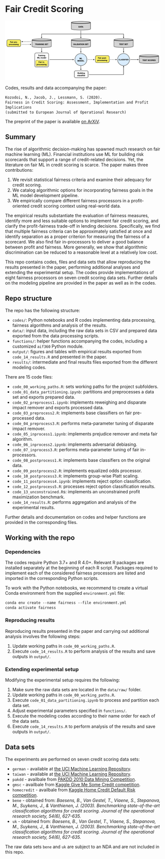 # Fair Credit Scoring

![pipeline](/output/fig_pipeline.jpg)

Codes, results and data accompanying the paper:

```
Kozodoi, N., Jacob, J., Lessmann, S. (2020). 
Fairness in Credit Scoring: Assessment, Implementation and Profit Implications 
(submitted to European Journal of Operational Research)
```

The preprint of the paper is available [on ArXiV](https://arxiv.org/abs/2103.01907).


## Summary

The rise of algorithmic decision-making has spawned much research on fair machine learning (ML). Financial institutions use ML for building risk scorecards that support a range of credit-related decisions. Yet, the literature on fair ML in credit scoring is scarce. The paper makes three contributions:
1. We revisit statistical fairness criteria and examine their adequacy for credit scoring.
2. We catalog algorithmic options for incorporating fairness goals in the ML model development pipeline.
3. We empirically compare different fairness processors in a profit-oriented credit scoring context using real-world data.

The empirical results substantiate the evaluation of fairness measures, identify more and less suitable options to implement fair credit scoring, and clarify the profit-fairness trade-off in lending decisions. Specifically, we find that multiple fairness criteria can be approximately satisfied at once and identify separation as a proper criterion for measuring the fairness of a scorecard. We also find fair in-processors to deliver a good balance between profit and fairness. More generally, we show that algorithmic discrimination can be reduced to a reasonable level at a relatively low cost.

This repo contains codes, files and data sets that allow reproducing the results presented in the paper, performing additional analyses and extending the experimental setup. The codes provide implementations of eight fairness processors on seven credit scoring data sets. Further details on the modeling pipeline are provided in the paper as well as in the codes.


## Repo structure

The repo has the following structure:
- `codes/`: Python notebooks and R codes implementing data processing, fairness algorithms and analysis of the results.
- `data/`: input data, including the raw data sets in CSV and prepared data exported from the data processing scripts.
- `functions/`: helper functions accompanying the codes, including a customized `aif360` Python module.
- `output/`: figures and tables with empirical results exported from `code_14_results.R` and presented in the paper.
- `results/`: intermediate and final results files exported from the different modeling codes.

There are 15 code files:
- `code_00_working_paths.R`: sets working paths for the project subfolders.
- `code_01_data_partitioning.ipynb`: partitions and preprocesses a data set and exports prepared data.
- `code_02_preprocess1.ipynb`: implements reweighing and disparate impact remover and exports processed data.
- `code_03_preprocess2.R`: implements base classifiers on fair pre-processed data.
- `code_04_preprocess3.R`: performs meta-parameter tuning of disparate impact remover.
- `code_05_inprocess1.ipynb`: implements prejudice remover and meta fair algorithm.
- `code_06_inprocess2.ipynb`: implements adversarial debiasing.
- `code_07_inprocess3.R`: performs meta-parameter tuning of fair in-processors.
- `code_08_postprocess1.R`: implements base classifiers on the original data.
- `code_09_postprocess2.R`: implements equalized odds processor.
- `code_10_postprocess3.R`: implements group-wise Platt scaling.
- `code_11_postprocess4.ipynb`: implements reject option classification.
- `code_12_postprocess5.R`: processes reject option classification results.
- `code_13_unconstrained.R`s: implements an unconstrained profit maximization benchmark.
- `code_14_results.R`: performs aggregation and analysis of the experimental results.

Further details and documentation on codes and helper functions are provided in the corresponding files.


## Working with the repo

### Dependencies

The codes require Python 3.7+ and R 4.0+. Relevant R packages are installed separately at the beginning of each R script. Packages required to implement each of the considered fairness processors are listed and imported in the corresponding Python scripts.

To work with the Python notebooks, we recommend to create a virtual Conda environment from the supplied `environment.yml` file:
```
conda env create --name fairness --file environment.yml
conda activate fairness
```

### Reproducing results

Reproducing results presented in the paper and carrying out additional analysis involves the following steps:
1. Update working paths in `code_00_working_paths.R`.
2. Execute `code_14_results.R` to perform analysis of the results and save outputs in `output/`.


### Extending experimental setup

Modifying the experimental setup requires the following:
1. Make sure the raw data sets are located in the `data/raw/` folder.
2. Update working paths in `code_00_working_paths.R`.
3. Execute `code_01_data_partitioning.ipynb` to process and partition each data set.
4. Adjust experimental parameters specified in `functions/`.
5. Execute the modeling codes according to their name order for each of the data sets.
6. Execute `code_14_results.R` to perform analysis of the results and save outputs in `output/`.


## Data sets

The experiments are performed on seven credit scoring data sets:
- `german` - available at [the UCI Machine Learning Repository](https://archive.ics.uci.edu/ml/datasets/statlog+(german+credit+data)).
- `taiwan` - available at [the UCI Machine Learning Repository](https://archive.ics.uci.edu/ml/datasets/default+of+credit+card+clients).
- `pakdd` - availbale from [PAKDD 2010 Data Mining Competition](https://www.kdnuggets.com/2010/03/f-pakdd-2010-data-mining-competition.html).
- `gmsc` - availbale from [Kaggle Give Me Some Credit competition](https://kaggle.com/c/givemesomecredit]).
- `homecredit` - availbale from [Kaggle Home Credit Default Risk competition](https://kaggle.com/c/home-credit-default-risk).
- `bene` - obtained from: *Baesens, B., Van Gestel, T., Viaene, S., Stepanova, M., Suykens, J., & Vanthienen, J. (2003). Benchmarking state-of-the-art classification algorithms for credit scoring. Journal of the operational research society, 54(6), 627-635.*
- `uk` - obtained from: *Baesens, B., Van Gestel, T., Viaene, S., Stepanova, M., Suykens, J., & Vanthienen, J. (2003). Benchmarking state-of-the-art classification algorithms for credit scoring. Journal of the operational research society, 54(6), 627-635.*

The raw data sets `bene` and `uk` are subject to an NDA and are not included in this repo.
